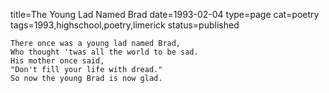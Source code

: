 title=The Young Lad Named Brad
date=1993-02-04
type=page
cat=poetry
tags=1993,highschool,poetry,limerick
status=published
~~~~~~
There once was a young lad named Brad,
Who thought 'twas all the world to be sad.
His mother once said,
"Don't fill your life with dread."
So now the young Brad is now glad.
